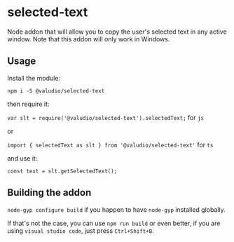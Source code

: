 # selected-text

Node addon that will allow you to copy the user's selected text in any active window. Note that this addon will only work in Windows.

## Usage

Install the module:

`npm i -S @valudio/selected-text`

then require it:

`var slt = require('@valudio/selected-text').selectedText;` for `js`

or

`import { selectedText as slt } from '@valudio/selected-text'` for `ts`

and use it:

`const text = slt.getSelectedText();`

## Building the addon

`node-gyp configure build` if you happen to have `node-gyp` installed globally. 

If that's not the case, you can use `npm run build` or even better, if you are using `visual studio code`, just press `Ctrl+Shift+B`.